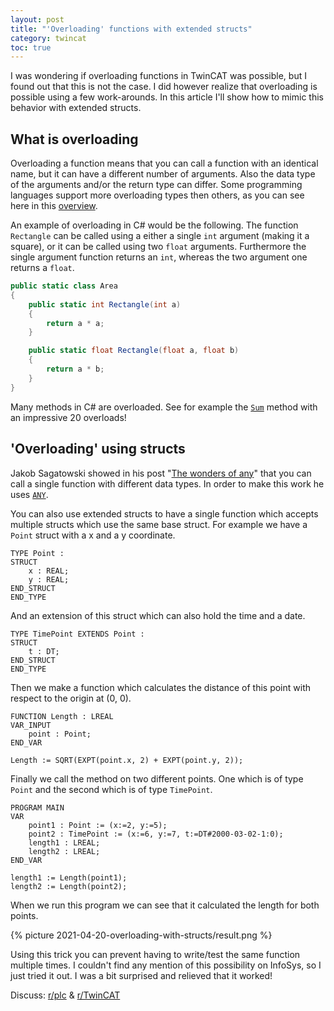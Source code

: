 ```yaml
---
layout: post
title: "'Overloading' functions with extended structs"
category: twincat
toc: true
---
```


I was wondering if overloading functions in TwinCAT was possible, but I found out that this is not the case. I did however realize that overloading is possible using a few work-arounds. In this article I'll show how to mimic this behavior with extended structs.

## What is overloading

Overloading a function means that you can call a function with an identical name, but it can have a different number of arguments. Also the data type of the arguments and/or the return type can differ. Some programming languages support more overloading types then others, as you can see here in this [overview](https://en.wikibooks.org/wiki/Computer_Programming/Function_overloading).

An example of overloading in C# would be the following. The function `Rectangle`  can be called using a either a single `int` argument (making it a square), or it can be called using two `float` arguments. Furthermore the single argument function returns an `int`, whereas the two argument one returns a `float`. 

```c#
public static class Area
{
    public static int Rectangle(int a)
    {
        return a * a;
    }

    public static float Rectangle(float a, float b)
    {
        return a * b;
    }
}
```

Many methods in C# are overloaded. See for example the [`Sum`](https://docs.microsoft.com/en-us/dotnet/api/system.linq.enumerable.sum?view=net-5.0) method with an impressive 20 overloads!

## 'Overloading' using structs

Jakob Sagatowski showed in his post "[The wonders of any](https://alltwincat.com/2018/03/21/the-wonders-of-any/)" that you can call a single function with different data types. In order to make this work he uses [`ANY`](https://infosys.beckhoff.com/english.php?content=../content/1033/tc3_plc_intro/9007201784167563.html&id=2058661990612177947).

You can also use extended structs to have a single function which accepts multiple structs which use the same base struct. For example we have a `Point`  struct with a x and a y coordinate.

```
TYPE Point :
STRUCT
    x : REAL;
    y : REAL;
END_STRUCT
END_TYPE
```

And an extension of this struct which can also hold the time and a date.

```
TYPE TimePoint EXTENDS Point :
STRUCT
    t : DT;
END_STRUCT
END_TYPE
```

Then we make a function which calculates the distance of this point with respect to the origin at (0, 0).

```
FUNCTION Length : LREAL
VAR_INPUT
    point : Point;
END_VAR

Length := SQRT(EXPT(point.x, 2) + EXPT(point.y, 2));
```

Finally we call the method on two different points. One which is of type `Point` and the second which is of type `TimePoint`. 

```
PROGRAM MAIN
VAR
    point1 : Point := (x:=2, y:=5);
    point2 : TimePoint := (x:=6, y:=7, t:=DT#2000-03-02-1:0);
    length1 : LREAL;
    length2 : LREAL;
END_VAR

length1 := Length(point1);
length2 := Length(point2);
```

When we run this program we can see that it calculated the length for both points.

{% picture 2021-04-20-overloading-with-structs/result.png %}

Using this trick you can prevent having to write/test the same function multiple times. I couldn't find any mention of this possibility on InfoSys, so I just tried it out. I was a bit surprised and relieved that it worked! 

Discuss: [r/plc](https://www.reddit.com/r/PLC/comments/muwyv6/twincat_overloading_functions_with_extended/) & [r/TwinCAT](https://www.reddit.com/r/TwinCat/)



